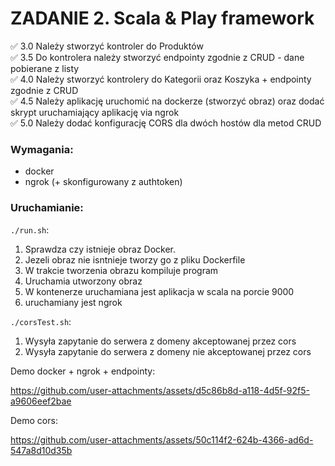 # ZADANIE 2. Scala & Play framework

:white_check_mark: 3.0 Należy stworzyć kontroler do Produktów  
:white_check_mark: 3.5 Do kontrolera należy stworzyć endpointy zgodnie z CRUD - dane pobierane z listy  
:white_check_mark: 4.0 Należy stworzyć kontrolery do Kategorii oraz Koszyka + endpointy zgodnie z CRUD  
:white_check_mark: 4.5 Należy aplikację uruchomić na dockerze (stworzyć obraz) oraz dodać skrypt uruchamiający aplikację via ngrok  
:white_check_mark: 5.0 Należy dodać konfigurację CORS dla dwóch hostów dla metod CRUD   

### Wymagania:
- docker
- ngrok (+ skonfigurowany z authtoken)

### Uruchamianie:

`./run.sh`:
1. Sprawdza czy istnieje obraz Docker.
2. Jezeli obraz nie isntnieje tworzy go z pliku Dockerfile
3. W trakcie tworzenia obrazu kompiluje program
4. Uruchamia utworzony obraz
5. W kontenerze uruchamiana jest aplikacja w scala na porcie 9000
6. uruchamiany jest ngrok

`./corsTest.sh`: 
1. Wysyła zapytanie do serwera z domeny akceptowanej przez cors
2. Wysyła zapytanie do serwera z domeny nie akceptowanej przez cors

Demo docker + ngrok + endpointy:

https://github.com/user-attachments/assets/d5c86b8d-a118-4d5f-92f5-a9606eef2bae

Demo cors:

https://github.com/user-attachments/assets/50c114f2-624b-4366-ad6d-547a8d10d35b

